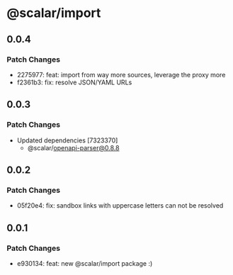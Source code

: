 # @scalar/import

## 0.0.4

### Patch Changes

- 2275977: feat: import from way more sources, leverage the proxy more
- f2361b3: fix: resolve JSON/YAML URLs

## 0.0.3

### Patch Changes

- Updated dependencies [7323370]
  - @scalar/openapi-parser@0.8.8

## 0.0.2

### Patch Changes

- 05f20e4: fix: sandbox links with uppercase letters can not be resolved

## 0.0.1

### Patch Changes

- e930134: feat: new @scalar/import package :)
